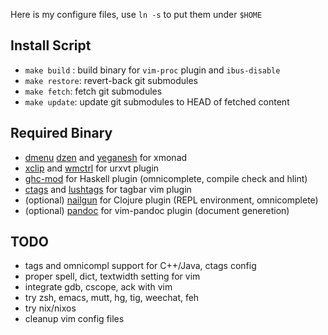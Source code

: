
Here is my configure files, use `ln -s` to put them under `$HOME`

Install Script
--------------

* `make build` : build binary for `vim-proc` plugin and `ibus-disable`
* `make restore`: revert-back git submodules
* `make fetch`: fetch git submodules
* `make update`: update git submodules to HEAD of fetched content

Required Binary
---------------

* [dmenu](http://tools.suckless.org/dmenu/) [dzen](https://sites.google.com/site/gotmor/dzen) and 
  [yeganesh](http://dmwit.com/yeganesh/) for xmonad
* [xclip](http://sourceforge.net/projects/xclip/) and [wmctrl](http://tomas.styblo.name/wmctrl/) for urxvt plugin
* [ghc-mod](http://www.mew.org/~kazu/proj/ghc-mod/en/) for Haskell plugin (omnicomplete, compile check and hlint)
* [ctags](http://ctags.sourceforge.net/) and [lushtags](https://github.com/bitc/lushtags) for tagbar vim plugin
* (optional) [nailgun](http://sourceforge.net/projects/nailgun/) for Clojure plugin (REPL environment, omnicomplete)
* (optional) [pandoc](http://johnmacfarlane.net/pandoc/) for vim-pandoc plugin (document generetion)

TODO
----

* tags and omnicompl support for C++/Java, ctags config
* proper spell, dict, textwidth setting for vim
* integrate gdb, cscope, ack with vim
* try zsh, emacs, mutt, hg, tig, weechat, feh
* try nix/nixos
* cleanup vim config files
